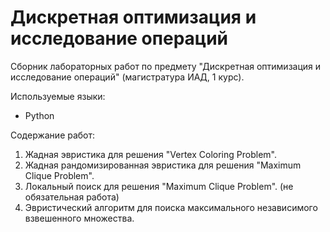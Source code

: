 # Дискретная оптимизация и исследование операций

Сборник лабораторных работ по предмету "Дискретная оптимизация и исследование операций" (магистратура ИАД, 1 курс).

Используемые языки:

* Python

Содержание работ:

1. Жадная эвристика для решения "Vertex Coloring Problem".
2. Жадная рандомизированная эвристика для решения "Maximum Clique Problem".
3. Локальный поиск для решения "Maximum Clique Problem". (не обязательная работа)
4. Эвристический алгоритм для поиска максимального независимого взвешенного множества.
